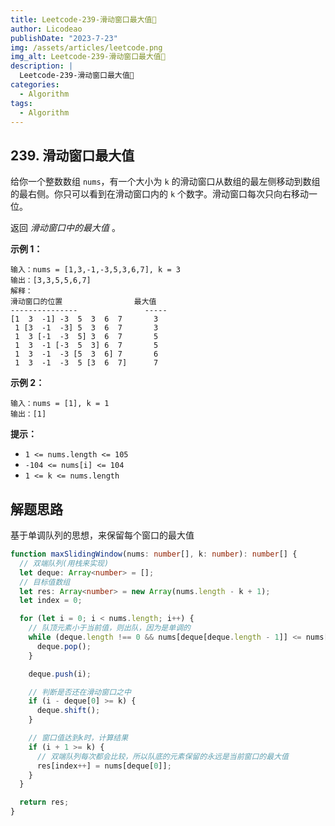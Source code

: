 ```yaml
---
title: Leetcode-239-滑动窗口最大值📌
author: Licodeao
publishDate: "2023-7-23"
img: /assets/articles/leetcode.png
img_alt: Leetcode-239-滑动窗口最大值📌
description: |
  Leetcode-239-滑动窗口最大值📌
categories:
  - Algorithm
tags:
  - Algorithm
---
```


## 239. 滑动窗口最大值

给你一个整数数组 `nums`，有一个大小为 `k` 的滑动窗口从数组的最左侧移动到数组的最右侧。你只可以看到在滑动窗口内的 `k` 个数字。滑动窗口每次只向右移动一位。

返回 _滑动窗口中的最大值_ 。

**示例 1：**

```
输入：nums = [1,3,-1,-3,5,3,6,7], k = 3
输出：[3,3,5,5,6,7]
解释：
滑动窗口的位置                最大值
---------------               -----
[1  3  -1] -3  5  3  6  7       3
 1 [3  -1  -3] 5  3  6  7       3
 1  3 [-1  -3  5] 3  6  7       5
 1  3  -1 [-3  5  3] 6  7       5
 1  3  -1  -3 [5  3  6] 7       6
 1  3  -1  -3  5 [3  6  7]      7
```

**示例 2：**

```
输入：nums = [1], k = 1
输出：[1]
```

**提示：**

- `1 <= nums.length <= 105`
- `-104 <= nums[i] <= 104`
- `1 <= k <= nums.length`

## 解题思路

基于单调队列的思想，来保留每个窗口的最大值

```typescript
function maxSlidingWindow(nums: number[], k: number): number[] {
  // 双端队列(用栈来实现)
  let deque: Array<number> = [];
  // 目标值数组
  let res: Array<number> = new Array(nums.length - k + 1);
  let index = 0;

  for (let i = 0; i < nums.length; i++) {
    // 队顶元素小于当前值，则出队，因为是单调的
    while (deque.length !== 0 && nums[deque[deque.length - 1]] <= nums[i]) {
      deque.pop();
    }

    deque.push(i);

    // 判断是否还在滑动窗口之中
    if (i - deque[0] >= k) {
      deque.shift();
    }

    // 窗口值达到k时，计算结果
    if (i + 1 >= k) {
      // 双端队列每次都会比较，所以队底的元素保留的永远是当前窗口的最大值
      res[index++] = nums[deque[0]];
    }
  }

  return res;
}
```
